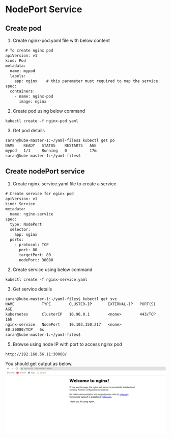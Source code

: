 # NodePort Service

## Create pod
1. Create nginx-pod.yaml file with below content
```
# To create nginx pod
apiVersion: v1
kind: Pod
metadata:
  name: mypod
  labels:
    app: nginx    # this parameter must required to map the service
spec:
  containers:
    - name: nginx-pod
      image: nginx
```

2. Create pod using below command
```
kubectl create -f nginx-pod.yaml
```

3. Get pod details
```
saran@kube-master-1:~/yaml-files$ kubectl get po
NAME    READY   STATUS    RESTARTS   AGE
mypod   1/1     Running   0          17m
saran@kube-master-1:~/yaml-files$
```

## Create nodePort service
1. Create nginx-service.yaml file to create a service
```
# Create service for nginx pod
apiVersion: v1
kind: Service
metadata:
  name: nginx-service
spec:
  type: NodePort
  selector: 
    app: nginx
  ports:
    - protocol: TCP
      port: 80
      targetPort: 80
      nodePort: 30080
```

2. Create service using below command
```
kubectl create -f nginx-service.yaml
```

3. Get service details
```
saran@kube-master-1:~/yaml-files$ kubectl get svc
NAME            TYPE        CLUSTER-IP       EXTERNAL-IP   PORT(S)        AGE
kubernetes      ClusterIP   10.96.0.1        <none>        443/TCP        16h
nginx-service   NodePort    10.103.150.217   <none>        80:30080/TCP   6s
saran@kube-master-1:~/yaml-files$
```

5. Browse using node IP with port to access nginx pod
```
http://192.168.56.11:30080/
```
You should get output as below.
![nodeport-service](./media/nginx-nodeport-url-browse.png)